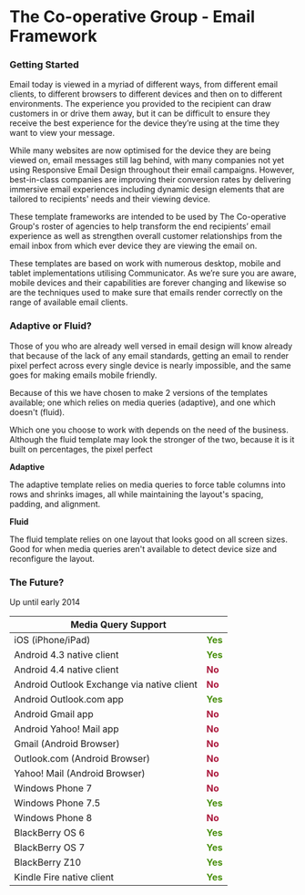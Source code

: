 The Co-operative Group - Email Framework
=====================

<h3>Getting Started</h3>

<p>Email today is viewed in a myriad of different ways, from different email clients, to different browsers to different devices and then on to different environments. The experience you provided to the recipient can draw customers in or drive them away, but it can be difficult to ensure they receive the best experience for the device they’re using at the time they want to view your message.</p>

<p>While many websites are now optimised for the device they are being viewed on, email messages still lag behind, with many companies not yet using Responsive Email Design throughout their email campaigns. However, best-in-class companies are improving their conversion rates by delivering immersive email experiences including dynamic design elements that are tailored to recipients' needs and their viewing device.</p>

<p>These template frameworks are intended to be used by The Co-operative Group's roster of agencies to help transform the end recipients’ email experience as well as strengthen overall customer relationships from the email inbox from which ever device they are viewing the email on.</p>

<p>These templates are based on work with numerous desktop, mobile and tablet implementations utilising Communicator. As we’re sure you are aware, mobile devices and their capabilities are forever changing and likewise so are the techniques used to make sure that emails render correctly on the range of available email clients.</p>

<h3>Adaptive or Fluid?</h3>

<p>Those of you who are already well versed in email design will know already that because of the lack of any email standards, getting an email to render pixel perfect across every single device is nearly impossible, and the same goes for making emails mobile friendly.</p>

<p>Because of this we have chosen to make 2 versions of the templates available; one which relies on media queries (adaptive), and one which doesn't (fluid).</p>

<p>Which one you choose to work with depends on the need of the business. Although the fluid template may look the stronger of the two, because it is it built on percentages, the pixel perfect </p>

<p><strong>Adaptive</strong></p>

<p>The adaptive template relies on media queries to force table columns into rows and shrinks images, all while maintaining the layout's spacing, padding, and alignment.</p>

<p><strong>Fluid</strong></p>

<p>The fluid template relies on one layout that looks good on all screen sizes. Good for when media queries aren't available to detect device size and reconfigure the layout.</p>

<h3>The Future?</h3>

<p>Up until early 2014</p>

<table>
<thead>
<tr>
<th style="text-align: center;" colspan="2">Media Query Support</th>
</tr>
</thead>
<tbody>
<tr>
<td>iOS (iPhone/iPad)</td>
<td><span style="color: #49900c; font-weight: bold;">Yes</span></td>
</tr>
<tr>
<td>Android 4.3 native client</td>
<td><span style="color: #49900c; font-weight: bold;">Yes</span></td>
</tr>
<tr>
<td>Android 4.4 native client</td>
<td><span style="color: #ac193d; font-weight: bold;">No</span></td>
</tr>
<tr>
<td>Android Outlook Exchange via native client</td>
<td><span style="color: #ac193d; font-weight: bold;">No</span></td>
</tr>
<tr>
<td>Android Outlook.com app</td>
<td><span style="color: #49900c; font-weight: bold;">Yes</span></td>
</tr>
<tr>
<td>Android Gmail app</td>
<td><span style="color: #ac193d; font-weight: bold;">No</span></td>
</tr>
<tr>
<td>Android Yahoo! Mail app</td>
<td><span style="color: #ac193d; font-weight: bold;">No</span></td>
</tr>
<tr>
<td>Gmail (Android Browser)</td>
<td><span style="color: #ac193d; font-weight: bold;">No</span></td>
</tr>
<tr>
<td>Outlook.com (Android Browser)</td>
<td><span style="color: #ac193d; font-weight: bold;">No</span></td>
</tr>
<tr>
<td>Yahoo! Mail (Android Browser)</td>
<td><span style="color: #ac193d; font-weight: bold;">No</span></td>
</tr>
<tr>
<td>Windows Phone 7</td>
<td><span style="color: #ac193d; font-weight: bold;">No</span></td>
</tr>
<tr>
<td>Windows Phone 7.5</td>
<td><span style="color: #49900c; font-weight: bold;">Yes</span></td>
</tr>
<tr>
<td>Windows Phone 8</td>
<td><span style="color: #ac193d; font-weight: bold;">No</span></td>
</tr>
<tr>
<td>BlackBerry OS 6</td>
<td><span style="color: #49900c; font-weight: bold;">Yes</span></td>
</tr>
<tr>
<td>BlackBerry OS 7</td>
<td><span style="color: #49900c; font-weight: bold;">Yes</span></td>
</tr>
<tr>
<td>BlackBerry Z10</td>
<td><span style="color: #49900c; font-weight: bold;">Yes</span></td>
</tr>
<tr>
<td>Kindle Fire native client</td>
<td><span style="color: #49900c; font-weight: bold;">Yes</span></td>
</tr>
</tbody>
</table>
